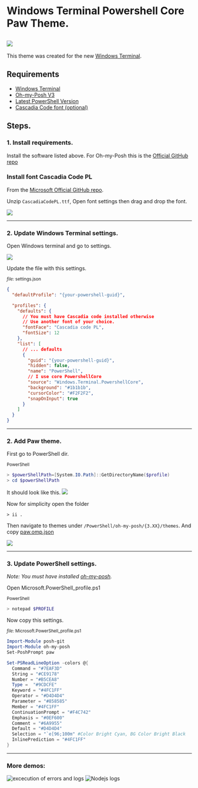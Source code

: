 # Windows Terminal Powershell Core Paw Theme.

## ![](assets/demo.gif)

This theme was created for the new [Windows Terminal](https://github.com/microsoft/terminal).

## Requirements

- [Windows Terminal](https://github.com/microsoft/terminal#installing-and-running-windows-terminal)
- [Oh-my-Posh V3](https://ohmyposh.dev/docs/installation)
- [Latest PowerShell Version](https://docs.microsoft.com/en-us/powershell/scripting/install/installing-powershell-core-on-windows?WT.mc_id=THOMASMAURER-blog-thmaure&view=powershell-7)
- [Cascadia Code font (optional)](https://github.com/microsoft/cascadia-code#installation)

## Steps.

### **1. Install requirements.**

Install the software listed above.
For Oh-my-Posh this is the [Official GitHub repo](https://github.com/JanDeDobbeleer/oh-my-posh)

### Install font Cascadia Code PL

From the [Microsoft Official GitHub repo](https://github.com/microsoft/cascadia-code/releases/download/v2009.22/CascadiaCode-2009.22.zip).

Unzip `CascadiaCodePL.ttf`, Open font settings then drag and drop the font.

![](assets/2020-12-20-18-48-47.png)

---

### **2. Update Windows Terminal settings.**

Open Windows terminal and go to settings.

![](assets/2020-12-20-18-29-16.png)

Update the file with this settings.

<sup>_file:_ settings.json</sup>

```json
{
  "defaultProfile": "{your-powershell-guid}",

  "profiles": {
    "defaults": {
      // You must have Cascadia code installed otherwise
      // Use another font of your choice.
      "fontFace": "Cascadia code PL",
      "fontSize": 12
    },
    "list": [
      // ... defaults
      {
        "guid": "{your-powershell-guid}",
        "hidden": false,
        "name": "PowerShell",
        // I use core PowershellCore
        "source": "Windows.Terminal.PowershellCore",
        "background": "#1b1b1b",
        "cursorColor": "#F2F2F2",
        "snapOnInput": true
      }
    ]
  }
}
```

---

### **2. Add Paw theme.**

First go to PowerShell dir.

<sup>PowerShell</sup>

```powershell
> $powerShellPath=[System.IO.Path]::GetDirectoryName($profile)
> cd $powerShellPath
```

It should look like this.
![](assets/2020-12-20-19-08-57.png)

Now for simplicity open the folder

`> ii .`

Then navigate to themes under `/PowerShell/oh-my-posh/{3.XX}/themes`.
And copy [paw.omp.json](/paw.omp.json)

![](assets/2020-12-20-19-15-37.png)

---

### **3. Update PowerShell settings.**

_Note: You must have installed [oh-my-posh](https://github.com/JanDeDobbeleer/oh-my-posh)._

Open Microsoft.PowerShell_profile.ps1

<sup>PowerShell</sup>

```powershell
> notepad $PROFILE
```

Now copy this settings.

<sup>_file:_ Microsoft.PowerShell_profile.ps1</sup>

```powershell
Import-Module posh-git
Import-Module oh-my-posh
Set-PoshPrompt paw

Set-PSReadLineOption -colors @{
  Command = "#7EAF3D"
  String = "#CE9178"
  Number = "#B5CEA8"
  Type =  "#9CDCFE"
  Keyword = "#4FC1FF"
  Operator = "#D4D4D4"
  Parameter = "#858585"
  Member = "#4FC1FF"
  ContinuationPrompt = "#F4C742"
  Emphasis = "#0EF600"
  Comment = "#6A9955"
  Default = "#D4D4D4"
  Selection = "`e[96;100m" #Color Bright Cyan, BG Color Bright Black
  InlinePrediction = "#4FC1FF"
}
```

---

### More demos:

![excecution of errors and logs](https://i.imgur.com/VdtpmRr.png)
![Nodejs logs](assets/2020-12-20-18-13-02.png)
